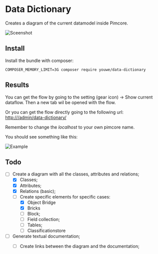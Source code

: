 Data Dictionary
======
Creates a diagram of the current datamodel inside Pimcore.

![Sceenshot](https://image.ibb.co/jfago0/Screenshot-2018-10-17-at-22-57-37.png)

## Install

Install the bundle with composer:

```
COMPOSER_MEMORY_LIMIT=3G composer require youwe/data-dictionary
```

## Results

You can get the flow by going to the setting (gear icon) -> Show current dataflow. Then a new tab wil be opened with the flow.

Or you can get the flow directly going to the following url: 
[http://<localhost>/admin/data-dictionary/](http://<localhost>/admin/data-dictionary)

Remember to change the *localhost* to your own pimcore name.

You should see something like this:

![Example](https://image.ibb.co/dF71pU/image.png)


## Todo
- [ ]  Create a diagram with all the classes, attributes and relations;
    - [x] Classes;
    - [x] Attributes;
    - [x] Relations (basic);  
    - [ ]  Create specific elements for specific cases:
        - [x]  Object Bridge
        - [x]  Bricks
        - [ ]  Block;
        - [ ]  Field collection;
        - [ ]  Tables;
        - [ ]  Classificationstore
- [ ] Generate textual documentation;
    - [ ] Create links between the diagram and the documentation;
    
